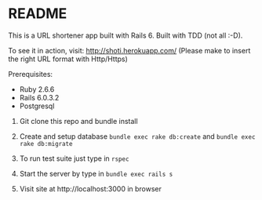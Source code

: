 # README

This is a URL shortener app built with Rails 6. Built with TDD (not all :-D).

To see it in action, visit: http://shoti.herokuapp.com/ (Please make to insert the right URL format with Http/Https)

Prerequisites:

* Ruby 2.6.6
* Rails 6.0.3.2
* Postgresql

1. Git clone this repo and bundle install

2. Create and setup database
  `bundle exec rake db:create` and `bundle exec rake db:migrate`

3. To run test suite just type in `rspec`

4. Start the server by type in `bundle exec rails s`

5. Visit site at http://localhost:3000 in browser


